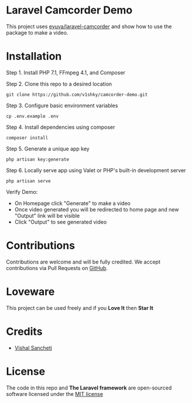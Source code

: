 # Laravel Camcorder Demo
This project uses [eyuva/laravel-camcorder](https://github.com/eyuva/laravel-camcorder) and show how to use the package to make a video.

# Installation

Step 1. Install PHP 7.1, FFmpeg 4.1, and Composer

Step 2. Clone this repo to a desired location

```
git clone https://github.com/v1shky/camcorder-demo.git
```

Step 3. Configure basic environment variables

```
cp .env.example .env
``````

Step 4. Install dependencies using composer
```
composer install
```
Step 5. Generate a unique app key

```
php artisan key:generate
```

Step 6. Locally serve app using Valet or PHP's built-in development server

```
php artisan serve
```

Verify Demo:
- On Homepage click "Generate" to make a video
- Once video generated you will be redirected to home page and new "Output" link will be visible
- Click "Output" to see generated video


# Contributions
Contributions are welcome and will be fully credited. We accept contributions via Pull Requests on [GitHub](https://github.com/v1shky/camcorder-demo).

# Loveware
This project can be used freely and if you **Love It** then **Star It**

# Credits
* [Vishal Sancheti](https://github.com/v1shky)

# License

The code in this repo and **The Laravel framework** are open-sourced software licensed under the [MIT license](http://opensource.org/licenses/MIT)

